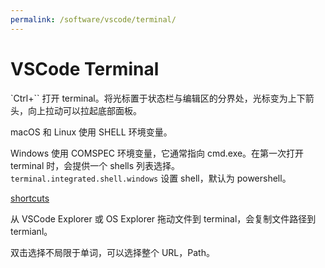 ```yaml
---
permalink: /software/vscode/terminal/
---
```


# VSCode Terminal

`Ctrl+\`` 打开 terminal。将光标置于状态栏与编辑区的分界处，光标变为上下箭头，向上拉动可以拉起底部面板。

macOS 和 Linux 使用 SHELL 环境变量。

Windows 使用 COMSPEC 环境变量，它通常指向 cmd.exe。在第一次打开 terminal 时，会提供一个 shells 列表选择。`terminal.integrated.shell.windows` 设置 shell，默认为 powershell。

[shortcuts](https://code.visualstudio.com/docs/editor/integrated-terminal#_key-bindings)

从 VSCode Explorer 或 OS Explorer 拖动文件到 terminal，会复制文件路径到 termianl。

双击选择不局限于单词，可以选择整个 URL，Path。
